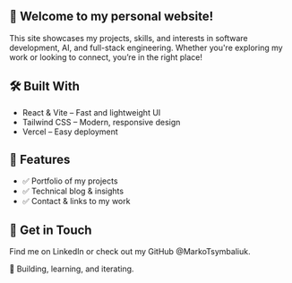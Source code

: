 ## 🚀 Welcome to my personal website!

This site showcases my projects, skills, and interests in software development, AI, and full-stack engineering. Whether you're exploring my work or looking to connect, you’re in the right place!

## 🛠 Built With
+ React & Vite – Fast and lightweight UI
+ Tailwind CSS – Modern, responsive design
+ Vercel – Easy deployment
## 📌 Features
- ✅ Portfolio of my projects
- ✅ Technical blog & insights
- ✅ Contact & links to my work

## 📩 Get in Touch
Find me on LinkedIn or check out my GitHub @MarkoTsymbaliuk.

🎯 Building, learning, and iterating.

